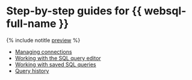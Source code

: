 # Step-by-step guides for {{ websql-full-name }}

{% include notitle [preview](../../_includes/note-preview.md) %}

* [Managing connections](connect.md)
* [Working with the SQL query editor](query-executor.md)
* [Working with saved SQL queries](templates.md)
* [Query history](history.md)
